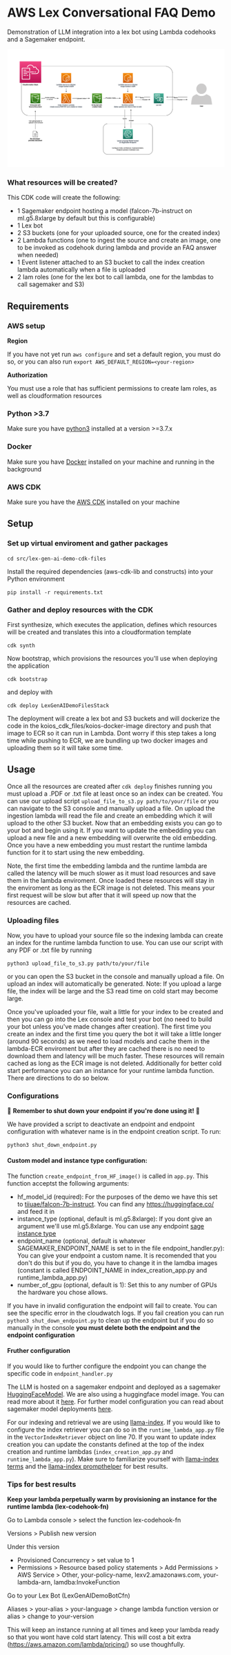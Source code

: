 # AWS Lex Conversational FAQ Demo

Demonstration of LLM integration into a lex bot using Lambda codehooks and a Sagemaker endpoint.

![Diagram](diagram.png)

### What resources will be created?
This CDK code will create the following:
   - 1 Sagemaker endpoint hosting a model (falcon-7b-instruct on ml.g5.8xlarge by default but this is configurable)
   - 1 Lex bot
   - 2 S3 buckets (one for your uploaded source, one for the created index)
   - 2 Lambda functions (one to ingest the source and create an image, one to be invoked as codehook during lambda and provide an FAQ answer when needed)
   - 1 Event listener attached to an S3 bucket to call the index creation lambda automatically when a file is uploaded
   - 2 Iam roles (one for the lex bot to call lambda, one for the lambdas to call sagemaker and S3)

## Requirements

### AWS setup
**Region**

If you have not yet run `aws configure` and set a default region, you must do so, or you can also run `export AWS_DEFAULT_REGION=<your-region>` 

**Authorization**

You must use a role that has sufficient permissions to create Iam roles, as well as cloudformation resources

### Python >3.7
Make sure you have [python3](https://www.python.org/downloads/) installed at a version >=3.7.x

### Docker
Make sure you have [Docker](https://www.docker.com/products/docker-desktop/) installed on your machine and running in the background 

### AWS CDK
Make sure you have the [AWS CDK](https://docs.aws.amazon.com/cdk/v2/guide/getting_started.html#getting_started_install) installed on your machine


## Setup

### Set up virtual enviroment and gather packages

```
cd src/lex-gen-ai-demo-cdk-files
```

Install the required dependencies (aws-cdk-lib and constructs) into your Python environment 
```
pip install -r requirements.txt
```

### Gather and deploy resources with the CDK

First synthesize, which executes the application, defines which resources will be created and translates this into a cloudformation template
```
cdk synth
```
Now bootstrap, which provisions the resources you'll use when deploying the application
```
cdk bootstrap
```
and deploy with
```
cdk deploy LexGenAIDemoFilesStack
```

The deployment will create a lex bot and S3 buckets and will dockerize the code in the koios_cdk_files/koios-docker-image directory and push that image to ECR so it can run in Lambda. Dont worry if this step takes a long time while pushing to ECR, we are bundling up two docker images and uploading them so it will take some time.

## Usage
Once all the resources are created after `cdk deploy` finishes running you must upload a .PDF or .txt file at least once so an index can be created. You can use our upload script `upload_file_to_s3.py path/to/your/file` or you can navigate to the S3 console and manually upload a file. On upload the ingestion lambda will read the file and create an embedding which it will upload to the other S3 bucket. Now that an embedding exists you can go to your bot and begin using it. If you want to update the embedding you can upload a new file and a new embedding will overwrite the old embedding. Once you have a new embedding you must restart the runtime lambda function for it to start using the new embedding. 

Note, the first time the embedding lambda and the runtime lambda are called the latency will be much slower as it must load resources and save them in the lambda enviroment. Once loaded these resources will stay in the enviroment as long as the ECR image is not deleted. This means your first request will be slow but after that it will speed up now that the resources are cached.

### Uploading files 
Now, you have to upload your source file so the indexing lambda can create an index for the runtime lambda function to use. You can use our script with any PDF or .txt file by running
```
python3 upload_file_to_s3.py path/to/your/file
```
or you can open the S3 bucket in the console and manually upload a file. On upload an index will automatically be generated.
Note: If you upload a large file, the index will be large and the S3 read time on cold start may become large.

Once you've uploaded your file, wait a little for your index to be created and then you can go into the Lex console and test your bot (no need to build your bot unless you've made changes after creation). The first time you create an index and the first time you query the bot it will take a little longer (around 90 seconds) as we need to load models and cache them in the lambda-ECR enviroment but after they are cached there is no need to download them and latency will be much faster. These resources will remain cached as long as the ECR image is not deleted. Additionally for better cold start performance you can an instance for your runtime lambda function. There are directions to do so below.

### Configurations

🚨 **Remember to shut down your endpoint if you're done using it!** 🚨

We have provided a script to deactivate an endpoint and endpoint configuration with whatever name is in the endpoint creation script. To run:
```
python3 shut_down_endpoint.py
```

#### Custom model and instance type configuration:

The function `create_endpoint_from_HF_image()` is called in `app.py`. This function acceptst the following arguments:
 - hf_model_id (required): For the purposes of the demo we have this set to [tiiuae/falcon-7b-instruct](https://huggingface.co/tiiuae/falcon-7b). You can find any https://huggingface.co/ and feed it in
 - instance_type (optional, default is ml.g5.8xlarge): If you dont give an argument we'll use ml.g5.8xlarge. You can use any endpoint [sage instance type](https://aws.amazon.com/sagemaker/pricing/)
 - endpoint_name (optional, default is whatever SAGEMAKER_ENDPOINT_NAME is set to in the file endpoint_handler.py): You can give your endpoint a custom name. It is recomended that you don't do this but if you do, you have to change it in the lamdba images (constant is called ENDPOINT_NAME in index_creation_app.py and runtime_lambda_app.py)
 - number_of_gpu (optional, default is 1): Set this to any number of GPUs the hardware you chose allows. 

 If you have in invalid configuration the endpoint will fail to create. You can see the specific error in the cloudwatch logs. If you fail creation you can run `python3 shut_down_endpoint.py` to clean up the endpoint but if you do so manually in the console **you must delete both the endpoint and the endpoint configuration**

#### Fruther configuration
If you would like to further configure the endpoint you can change the specific code in `endpoint_handler.py`

The LLM is hosted on a sagemaker endpoint and deployed as a sagemaker [HuggingFaceModel](https://sagemaker.readthedocs.io/en/stable/frameworks/huggingface/sagemaker.huggingface.html). We are also using a huggingface model image. You can read more about it [here](https://aws.amazon.com/blogs/machine-learning/announcing-the-launch-of-new-hugging-face-llm-inference-containers-on-amazon-sagemaker/). For further model configuration you can read about sagemaker model deployments [here](https://docs.aws.amazon.com/sagemaker/latest/dg/realtime-endpoints-deployment.html).

For our indexing and retrieval we are using [llama-index](https://github.com/jerryjliu/llama_index). If you would like to configure the index retriever you can do so in the `runtime_lambda_app.py` file in the `VectorIndexRetriever` object on line 70. If you want to update index creation you can update the constants defined at the top of the index creation and runtime lambdas (`index_creation_app.py` and `runtime_lambda_app.py`). Make sure to familiarize yourself with [llama-index terms](https://gpt-index.readthedocs.io/en/latest/guides/tutorials/terms_definitions_tutorial.html) and the [llama-index prompthelper](https://gpt-index.readthedocs.io/en/latest/reference/service_context/prompt_helper.html) for best results.

### Tips for best results

**Keep your lambda perpetually warm by provisioning an instance for the runtime lambda (lex-codehook-fn)**

Go to Lambda console > select the function lex-codehook-fn

Versions > Publish new version

Under this version 
   - Provisioned Concurrency > set value to 1
   - Permissions > Resource based policy statements > Add Permissions > AWS Service > Other, your-policy-name, lexv2.amazonaws.com, your-lambda-arn, lamdba:InvokeFunction

Go to your Lex Bot (LexGenAIDemoBotCfn)

Aliases > your-alias > your-language > change lambda function version or alias > change to your-version

This will keep an instance running at all times and keep your lambda ready so that you wont have cold start latency. This will cost a bit extra (https://aws.amazon.com/lambda/pricing/) so use thoughfully. 